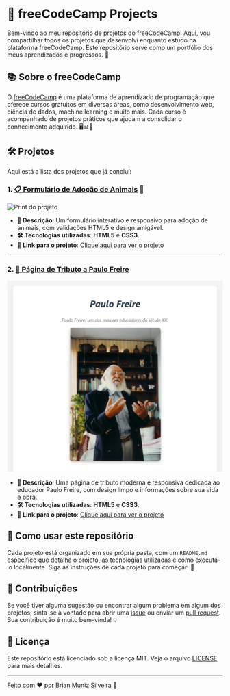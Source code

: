 # 🚀 freeCodeCamp Projects

Bem-vindo ao meu repositório de projetos do freeCodeCamp! Aqui, vou compartilhar todos os projetos que desenvolvi enquanto estudo na plataforma freeCodeCamp. Este repositório serve como um portfólio dos meus aprendizados e progressos. 🌟

## 📚 Sobre o freeCodeCamp

O [freeCodeCamp](https://www.freecodecamp.org/) é uma plataforma de aprendizado de programação que oferece cursos gratuitos em diversas áreas, como desenvolvimento web, ciência de dados, machine learning e muito mais. Cada curso é acompanhado de projetos práticos que ajudam a consolidar o conhecimento adquirido. 🖥️📊🤖

## 🛠️ Projetos

Aqui está a lista dos projetos que já concluí:

### 1. [📋 Formulário de Adoção de Animais](https://free-code-camp-ivory.vercel.app/Projects/survey-form/survey-form.html) 🎉
![Print do projeto](https://i.imgur.com/4kva9H5.png)
- **📝 Descrição**: Um formulário interativo e responsivo para adoção de animais, com validações HTML5 e design amigável.
- **🛠️ Tecnologias utilizadas**: **HTML5** e **CSS3**.
- **🔗 Link para o projeto**: [Clique aqui para ver o projeto](https://free-code-camp-ivory.vercel.app/Projects/survey-form/survey-form.html)

---

### 2. [🌟 Página de Tributo a Paulo Freire](https://free-code-camp-ivory.vercel.app/Projects/tribute-page/index.html)
![Print do Projeto](./Projects/tribute-page/AYsbJ5K.png)
- **📝 Descrição**: Uma página de tributo moderna e responsiva dedicada ao educador Paulo Freire, com design limpo e informações sobre sua vida e obra.
- **🛠️ Tecnologias utilizadas**: **HTML5** e **CSS3**.
- **🔗 Link para o projeto**: [Clique aqui para ver o projeto](https://free-code-camp-ivory.vercel.app/Projects/tribute-page/index.html)


## 🚀 Como usar este repositório

Cada projeto está organizado em sua própria pasta, com um `README.md` específico que detalha o projeto, as tecnologias utilizadas e como executá-lo localmente. Siga as instruções de cada projeto para começar! 📂

## 🤝 **Contribuições**

Se você tiver alguma sugestão ou encontrar algum problema em algum dos projetos, sinta-se à vontade para abrir uma [issue](https://github.com/BrianMunizSilveira/freeCodeCamp/issues) ou enviar um [pull request](https://github.com/BrianMunizSilveira/freeCodeCamp/pulls). Sua contribuição é muito bem-vinda! 💡

## 📜 Licença

Este repositório está licenciado sob a licença MIT. Veja o arquivo [LICENSE](LICENSE) para mais detalhes.

---

Feito com ❤️ por [Brian Muniz Silveira](https://github.com/BrianMunizSilveira) 🚀
